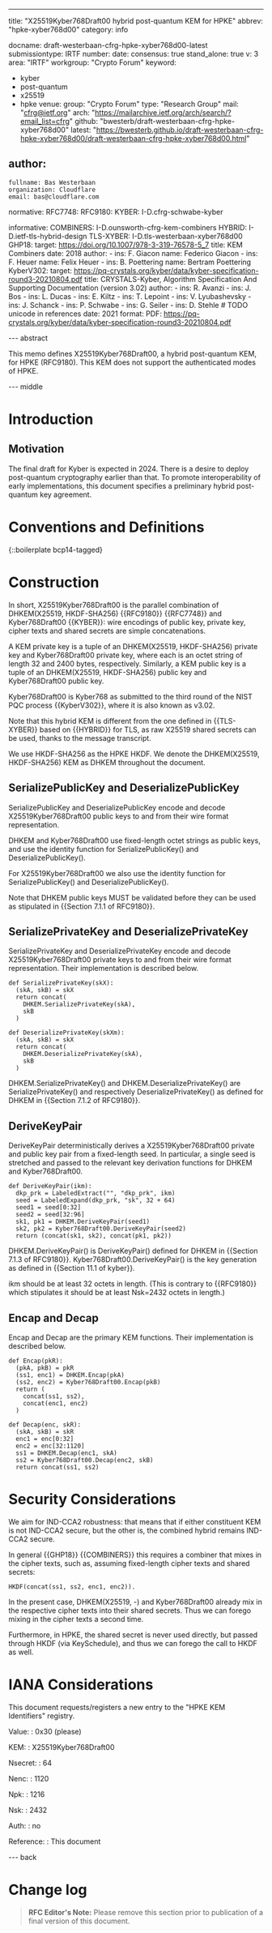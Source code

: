 ---
title: "X25519Kyber768Draft00 hybrid post-quantum KEM for HPKE"
abbrev: "hpke-xyber768d00"
category: info

docname: draft-westerbaan-cfrg-hpke-xyber768d00-latest
submissiontype: IRTF
number:
date:
consensus: true
stand_alone: true
v: 3
area: "IRTF"
workgroup: "Crypto Forum"
keyword:
 - kyber
 - post-quantum
 - x25519
 - hpke
venue:
  group: "Crypto Forum"
  type: "Research Group"
  mail: "cfrg@ietf.org"
  arch: "https://mailarchive.ietf.org/arch/search/?email_list=cfrg"
  github: "bwesterb/draft-westerbaan-cfrg-hpke-xyber768d00"
  latest: "https://bwesterb.github.io/draft-westerbaan-cfrg-hpke-xyber768d00/draft-westerbaan-cfrg-hpke-xyber768d00.html"

author:
 -
    fullname: Bas Westerbaan
    organization: Cloudflare
    email: bas@cloudflare.com


normative:
  RFC7748:
  RFC9180:
  KYBER: I-D.cfrg-schwabe-kyber

informative:
  COMBINERS: I-D.ounsworth-cfrg-kem-combiners
  HYBRID: I-D.ietf-tls-hybrid-design
  TLS-XYBER: I-D.tls-westerbaan-xyber768d00
  GHP18:
    target: https://doi.org/10.1007/978-3-319-76578-5_7
    title: KEM Combiners
    date: 2018
    author:
      -
        ins: F. Giacon
        name: Federico Giacon
      -
        ins: F. Heuer
        name: Felix Heuer
      -
        ins: B. Poettering
        name: Bertram Poettering
  KyberV302:
    target: https://pq-crystals.org/kyber/data/kyber-specification-round3-20210804.pdf
    title: CRYSTALS-Kyber, Algorithm Specification And Supporting Documentation (version 3.02)
    author:
      -
        ins: R. Avanzi
      -
        ins: J. Bos
      -
        ins: L. Ducas
      -
        ins: E. Kiltz
      -
        ins: T. Lepoint
      -
        ins: V. Lyubashevsky
      -
        ins: J. Schanck
      -
        ins: P. Schwabe
      -
        ins: G. Seiler
      -
        ins: D. Stehle # TODO unicode in references
    date: 2021
    format:
      PDF: https://pq-crystals.org/kyber/data/kyber-specification-round3-20210804.pdf

--- abstract

This memo defines X25519Kyber768Draft00, a hybrid post-quantum KEM,
for HPKE (RFC9180). This KEM does not support the authenticated modes
of HPKE.

--- middle

# Introduction

## Motivation

The final draft for Kyber is expected in 2024.
There is a desire to deploy post-quantum cryptography earlier than that.
To promote interoperability of early implementations,
    this document specifies a preliminary hybrid post-quantum key agreement.

# Conventions and Definitions

{::boilerplate bcp14-tagged}

# Construction

In short, X25519Kyber768Draft00 is the parallel combination
of DHKEM(X25519, HKDF-SHA256) {{RFC9180}} {{RFC7748}}
and Kyber768Draft00 {{KYBER}}:
wire encodings of public key, private key, cipher texts
and shared secrets are simple concatenations.

A KEM private key is a tuple of an DHKEM(X25519, HKDF-SHA256)
private key and Kyber768Draft00 private key, where each is
an octet string of length 32 and 2400 bytes, respectively.
Similarly, a KEM public key is a tuple of an DHKEM(X25519, HKDF-SHA256)
public key and Kyber768Draft00 public key.

Kyber768Draft00 is Kyber768 as submitted to the third round
of the NIST PQC process {{KyberV302}}, where it is
also known as v3.02.

Note that this hybrid KEM is different from the one
defined in {{TLS-XYBER}} based on {{HYBRID}} for TLS,
as raw X25519 shared secrets can be used,
thanks to the message transcript.

We use HKDF-SHA256 as the HPKE HKDF. We denote the DHKEM(X25519, HKDF-SHA256)
KEM as DHKEM throughout the document.

## SerializePublicKey and DeserializePublicKey

SerializePublicKey and DeserializePublicKey encode and decode
X25519Kyber768Draft00 public keys to and from their wire format representation.

DHKEM and Kyber768Draft00 use fixed-length
octet strings as public keys,
and use the identity function for SerializePublicKey()
and DeserializePublicKey().

For X25519Kyber768Draft00 we also use the identity function
for SerializePublicKey() and DeserializePublicKey().

Note that DHKEM public keys MUST be validated before they
can be used as stipulated in {{Section 7.1.1 of RFC9180}}.

## SerializePrivateKey and DeserializePrivateKey

SerializePrivateKey and DeserializePrivateKey encode and decode
X25519Kyber768Draft00 private keys to and from their wire format representation.
Their implementation is described below.

~~~
def SerializePrivateKey(skX):
  (skA, skB) = skX
  return concat(
    DHKEM.SerializePrivateKey(skA),
    skB
  )

def DeserializePrivateKey(skXm):
  (skA, skB) = skX
  return concat(
    DHKEM.DeserializePrivateKey(skA),
    skB
  )
~~~

DHKEM.SerializePrivateKey() and DHKEM.DeserializePrivateKey()
are SerializePrivateKey() and respectively DeserializePrivateKey()
as defined for DHKEM in {{Section 7.1.2 of RFC9180}}.

## DeriveKeyPair

DeriveKeyPair deterministically derives a X25519Kyber768Draft00 private
and public key pair from a fixed-length seed. In particular, a single seed
is stretched and passed to the relevant key derivation functions for 
DHKEM and Kyber768Draft00.

~~~
def DeriveKeyPair(ikm):
  dkp_prk = LabeledExtract("", "dkp_prk", ikm)
  seed = LabeledExpand(dkp_prk, "sk", 32 + 64)
  seed1 = seed[0:32]
  seed2 = seed[32:96]
  sk1, pk1 = DHKEM.DeriveKeyPair(seed1)
  sk2, pk2 = Kyber768Draft00.DeriveKeyPair(seed2)
  return (concat(sk1, sk2), concat(pk1, pk2))
~~~

DHKEM.DeriveKeyPair() is DeriveKeyPair() defined for DHKEM
in {{Section 7.1.3 of RFC9180}}. Kyber768Draft00.DeriveKeyPair() is the key
generation as defined in {{Section 11.1 of kyber}}.

ikm should be at least 32 octets in length.
(This is contrary to {{RFC9180}} which stipulates it should be
at least Nsk=2432 octets in length.)

## Encap and Decap

Encap and Decap are the primary KEM functions. Their implementation
is described below.

~~~
def Encap(pkR):
  (pkA, pkB) = pkR
  (ss1, enc1) = DHKEM.Encap(pkA)
  (ss2, enc2) = Kyber768Draft00.Encap(pkB)
  return (
    concat(ss1, ss2),
    concat(enc1, enc2)
  )

def Decap(enc, skR):
  (skA, skB) = skR
  enc1 = enc[0:32]
  enc2 = enc[32:1120]
  ss1 = DHKEM.Decap(enc1, skA)
  ss2 = Kyber768Draft00.Decap(enc2, skB)
  return concat(ss1, ss2)
~~~

# Security Considerations

We aim for IND-CCA2 robustness: that means that if either constituent
KEM is not IND-CCA2 secure, but the other is, the combined hybrid
remains IND-CCA2 secure.

In general {{GHP18}} {{COMBINERS}} this requires a combiner that mixes in
the cipher texts, such as, assuming fixed-length cipher texts and shared secrets:

    HKDF(concat(ss1, ss2, enc1, enc2)).

In the present case, DHKEM(X25519, -) and Kyber768Draft00 already mix in
the respective cipher texts into their shared secrets. Thus we can
forego mixing in the cipher texts a second time.

Furthermore, in HPKE, the shared secret is never used directly, but
passed through HKDF (via KeySchedule), and thus we can
forego the call to HKDF as well.

# IANA Considerations

This document requests/registers a new entry to the "HPKE KEM Identifiers"
 registry.

 Value:
 : 0x30 (please)

 KEM:
 : X25519Kyber768Draft00

 Nsecret:
 : 64

 Nenc:
 : 1120

 Npk:
 : 1216

 Nsk:
 : 2432

 Auth:
 : no

 Reference:
 : This document

--- back

# Change log

> **RFC Editor's Note:** Please remove this section prior to publication of a
> final version of this document.
